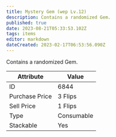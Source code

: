 ```yaml
---
title: Mystery Gem (wep Lv.12)
description: Contains a randomized Gem.
published: true
date: 2023-08-21T05:33:53.102Z
tags: items
editor: markdown
dateCreated: 2023-02-17T06:53:56.090Z
---
```


Contains a randomized Gem.

|Attribute|Value|
|-|-|
|ID|6844|
|Purchase Price|3 Flips|
|Sell Price|1 Flips|
|Type|Consumable|
|Stackable|Yes|

